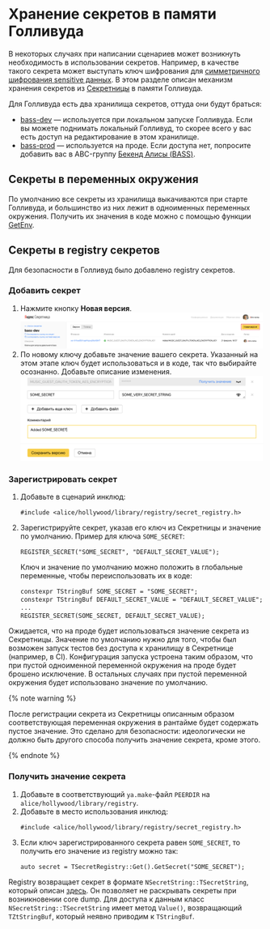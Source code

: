 # Хранение секретов в памяти Голливуда

В некоторых случаях при написании сценариев может возникнуть необходимость в использовании секретов. Например, в качестве такого секрета может выступать ключ шифрования для [симметричного шифрования sensitive данных](./crypto/common.md). В этом разделе описан механизм хранения секретов из [Секретницы](https://yav.yandex-team.ru) в памяти Голливуда.

Для Голливуда есть два хранилища секретов, оттуда они будут браться:
- [bass-dev](https://yav.yandex-team.ru/secret/sec-01cnbk6vvm6mfrhdyzamjhm4cm/explore/versions) — используется при локальном запуске Голливуда. Если вы можете поднимать локальный Голливуд, то скорее всего у вас есть доступ на редактирование в этом хранилище.
- [bass-prod](https://yav.yandex-team.ru/secret/sec-01cxsqmp818f86wzv3rkshpctq/explore/versions) — используется на проде. Если доступа нет, попросите добавить вас в ABC-группу [Бекенд Алисы (BASS)](https://abc.yandex-team.ru/services/bass).

## Секреты в переменных окружения

По умолчанию все секреты из хранилища выкачиваются при старте Голливуда, и большинство из них лежит в одноименных переменных окружения. Получить их значения в коде можно с помощью функции [GetEnv](https://a.yandex-team.ru/arc_vcs/util/system/env.h?rev=r3636820#L19).

## Секреты в registry секретов

Для безопасности в Голливуд было добавлено registry секретов.

### Добавить секрет

1. Нажмите кнопку **Новая версия**.
  ![new-secret-in-vault](../images/new-secret-in-vault.png)
2. По новому ключу добавьте значение вашего секрета. Указанный на этом этапе ключ будет использоваться и в коде, так что выбирайте осознанно. Добавьте описание изменения.
  ![adding-new-secret](../images/adding-new-secret.png)

### Зарегистрировать секрет

1. Добавьте в сценарий инклюд:  
   ```
   #include <alice/hollywood/library/registry/secret_registry.h>
   ```
2. Зарегистрируйте секрет, указав его ключ из Секретницы и значение по умолчанию. Пример для ключа `SOME_SECRET`: 
   ```
   REGISTER_SECRET("SOME_SECRET", "DEFAULT_SECRET_VALUE");
   ```

   Ключ и значение по умолчанию можно положить в глобальные переменные, чтобы переиспользовать их в коде:
   ```
   constexpr TStringBuf SOME_SECRET = "SOME_SECRET";
   constexpr TStringBuf DEFAULT_SECRET_VALUE = "DEFAULT_SECRET_VALUE";
   ...
   REGISTER_SECRET(SOME_SECRET, DEFAULT_SECRET_VALUE);
   ```

Ожидается, что на проде будет использоваться значение секрета из Секретницы. Значение по умолчанию нужно для того, чтобы был возможен запуск тестов без доступа к хранилищу в Секретнице (например, в CI). Конфигурация запуска устроена таким образом, что при пустой одноименной переменной окружения на проде будет брошено исключение. В остальных случаях при пустой переменной окружения будет использовано значение по умолчанию.

   {% note warning %}

   После регистрации секрета из Секретницы описанным образом соответствующая переменная окружения в рантайме будет содержать пустое значение. Это сделано для безопасности: идеологически не должно быть другого способа получить значение секрета, кроме этого.

   {% endnote %}

### Получить значение секрета

1. Добавьте в соответствующий `ya.make`-файл `PEERDIR` на `alice/hollywood/library/registry`.
2. Добавьте в место использования инклюд: 
    ```
    #include <alice/hollywood/library/registry/secret_registry.h>
    ```
3. Если ключ зарегистрированного секрета равен `SOME_SECRET`, то получить его значение из registry можно так:  
   ```
   auto secret = TSecretRegistry::Get().GetSecret("SOME_SECRET");
   ```

Registry возвращает секрет в формате `NSecretString::TSecretString`, который описан [здесь](https://arcanum.yandex-team.ru/arc_vcs/library/cpp/string_utils/secret_string/secret_string.h). Он позволяет не раскрывать секреты при возникновении core dump. Для доступа к данным класс `NSecretString::TSecretString` имеет метод `Value()`, возвращающий `TZtStringBuf`, который неявно приводим к `TStringBuf`.

